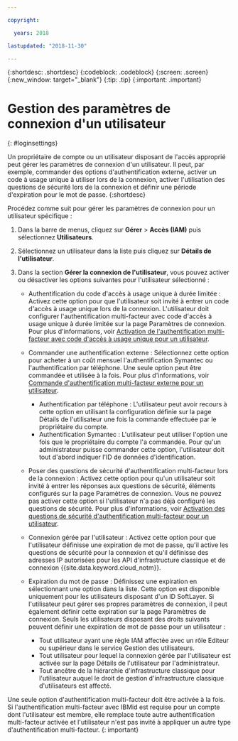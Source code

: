```yaml
---

copyright:

  years: 2018

lastupdated: "2018-11-30"

---
```


{:shortdesc: .shortdesc}
{:codeblock: .codeblock}
{:screen: .screen}
{:new_window: target="_blank"}
{:tip: .tip}
{:important: .important}

# Gestion des paramètres de connexion d'un utilisateur
{: #loginsettings}

Un propriétaire de compte ou un utilisateur disposant de l'accès approprié peut gérer les paramètres de connexion d'un utilisateur. Il peut, par exemple, commander des options d'authentification externe, activer un code à usage unique à utiliser lors de la connexion, activer l'utilisation des questions de sécurité lors de la connexion et définir une période d'expiration pour le mot de passe.
{:shortdesc}

Procédez comme suit pour gérer les paramètres de connexion pour un utilisateur spécifique :

1. Dans la barre de menus, cliquez sur **Gérer** &gt; **Accès (IAM)** puis sélectionnez **Utilisateurs**.
2. Sélectionnez un utilisateur dans la liste puis cliquez sur **Détails de l'utilisateur**.
3. Dans la section **Gérer la connexion de l'utilisateur**, vous pouvez activer ou désactiver les options suivantes pour l'utilisateur sélectionné :

    * Authentification du code d'accès à usage unique à durée limitée : Activez cette option pour que l'utilisateur soit invité à entrer un code d'accès à usage unique lors de la connexion. L'utilisateur doit configurer l'authentification multi-facteur avec code d'accès à usage unique à durée limitée sur la page Paramètres de connexion. Pour plus d'informations, voir [Activation de l'authentification multi-facteur avec code d'accès à usage unique pour un utilisateur](/docs/iam/totp.html#totp).

    * Commander une authentification externe : Sélectionnez cette option pour acheter à un coût mensuel l'authentification Symantec ou l'authentification par téléphone. Une seule option peut être commandée et utilisée à la fois. Pour plus d'informations, voir [Commande d'authentification multi-facteur externe pour un utilisateur](/docs/iam/external_mfa.html#external).

        * Authentification par téléphone : L'utilisateur peut avoir recours à cette option en utilisant la configuration définie sur la page Détails de l'utilisateur une fois la commande effectuée par le propriétaire du compte.
        * Authentification Symantec : L'utilisateur peut utiliser l'option une fois que le propriétaire du compte l'a commandée. Pour qu'un administrateur puisse commander cette option, l'utilisateur doit tout d'abord indiquer l'ID de données d'identification.

    * Poser des questions de sécurité d'authentification multi-facteur lors de la connexion : Activez cette option pour qu'un utilisateur soit invité à entrer les réponses aux questions de sécurité, éléments configurés sur la page Paramètres de connexion. Vous ne pouvez pas activer cette option si l'utilisateur n'a pas déjà configuré les questions de sécurité. Pour plus d'informations, voir [Activation des questions de sécurité d'authentification multi-facteur pour un utilisateur](/docs/iam/securityquestions.html#questions).

    * Connexion gérée par l'utilisateur : Activez cette option pour que l'utilisateur définisse une expiration de mot de passe, qu'il active les questions de sécurité pour la connexion et qu'il définisse des adresses IP autorisées pour les API d'infrastructure classique et de connexion {{site.data.keyword.cloud_notm}}.

    * Expiration du mot de passe : Définissez une expiration en sélectionnant une option dans la liste. Cette option est disponible uniquement pour les utilisateurs disposant d'un ID SoftLayer. Si l'utilisateur peut gérer ses propres paramètres de connexion, il peut également définir cette expiration sur la page Paramètres de connexion. Seuls les utilisateurs disposant des droits suivants peuvent définir une expiration de mot de passe pour un utilisateur :

        * Tout utilisateur ayant une règle IAM affectée avec un rôle Editeur ou supérieur dans le service Gestion des utilisateurs.
        * Tout utilisateur pour lequel la connexion gérée par l'utilisateur est activée sur la page Détails de l'utilisateur par l'administrateur.
        * Tout ancêtre de la hiérarchie d'infrastructure classique pour l'utilisateur auquel le droit de gestion d'infrastructure classique d'utilisateurs est affecté.

Une seule option d'authentification multi-facteur doit être activée à la fois. Si l'authentification multi-facteur avec IBMid est requise pour un compte dont l'utilisateur est membre, elle remplace toute autre authentification multi-facteur activée et l'utilisateur n'est pas invité à appliquer un autre type d'authentification multi-facteur.
{: important}
